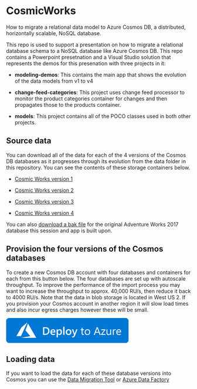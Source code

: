 # CosmicWorks

How to migrate a relational data model to Azure Cosmos DB, a distributed, horizontally scalable, NoSQL database.

This repo is used to support a presentation on how to migrate a relational database schema to a NoSQL database like Azure Cosmos DB. 
This repo contains a Powerpoint presetnation and a Visual Studio solution that represents the demos for this presenation with three projects in it:

* **modeling-demos**: This contains the main app that shows the evolution of the data models from v1 to v4

* **change-feed-categories**: This project uses change feed processor to monitor the product categories container for changes and then propagates those to the products container.

* **models**: This project contains all of the POCO classes used in both other projects.

## Source data

You can download all of the data for each of the 4 versions of the Cosmos DB databases as it progresses through its evolution from the data folder in this repository.
You can see the contents of these storage containers below.

* [Cosmic Works version 1](https://github.com/AzureCosmosDB/CosmicWorks/tree/master/data/cosmic-works-v1)

* [Cosmic Works version 2](https://github.com/AzureCosmosDB/CosmicWorks/tree/master/data/cosmic-works-v2)

* [Cosmic Works version 3](https://github.com/AzureCosmosDB/CosmicWorks/tree/master/data/cosmic-works-v3)

* [Cosmic Works version 4](https://github.com/AzureCosmosDB/CosmicWorks/tree/master/data/cosmic-works-v4)

You can also [download a bak file](https://github.com/AzureCosmosDB/CosmicWorks/tree/master/data/adventure-works-2017) for the original Adventure Works 2017 database this session and app is built upon.

## Provision the four versions of the Cosmos databases

To create a new Cosmos DB account with four databases and containers for each from this button below. The four databases are set up with autoscale throughput. 
To improve the performance of the import process you may want to increase the throughput to approx. 40,000 RU/s, then reduce it back to 4000 RU/s. Note that the data in blob storage is located in West US 2. If you provision your Cosmos account in another region it will slow load times and also incur egress charges however these will be small.

[![Deploy To Azure](https://raw.githubusercontent.com/Azure/azure-quickstart-templates/master/1-CONTRIBUTION-GUIDE/images/deploytoazure.svg?sanitize=true)](https://portal.azure.com/#create/Microsoft.Template/uri/https%3A%2F%2Fraw.githubusercontent.com%2Fazurecosmosdb%2Fcosmicworks%2Fmaster%2Fazuredeploy.json)

## Loading data

If you want to load the data for each of these database versions into Cosmos you can use the [Data Migration Tool](https://docs.microsoft.com/en-us/azure/cosmos-db/import-data) or 
[Azure Data Factory](https://docs.microsoft.com/en-us/azure/data-factory/connector-azure-cosmos-db)
